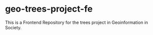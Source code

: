 # geo-trees-project-fe
This is a Frontend Repository for the trees project in Geoinformation in Society.
